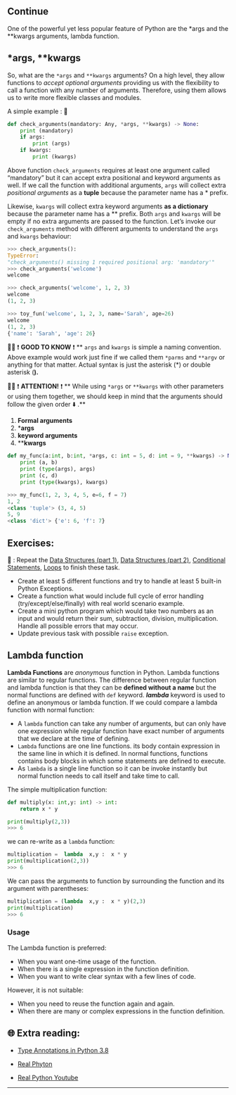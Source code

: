 ## Continue
One of the powerful yet less popular feature of Python are the *args and the **kwargs arguments, lambda function.

## *args, **kwargs
So, what are the `*args` and `**kwargs` arguments? On a high level, they allow functions to _accept optional arguments_ providing us with the flexibility to call a function with any number of arguments. Therefore, using them allows us to write more flexible classes and modules.

A simple example : 🔽 

```python
def check_arguments(mandatory: Any, *args, **kwargs) -> None:
    print (mandatory)
    if args:
        print (args)
    if kwargs:
        print (kwargs)
```

Above function `check_arguments` requires at least one argument called “mandatory” but it can accept extra positional and keyword arguments as well.
If we call the function with additional arguments, `args` will collect extra _positional arguments_ as a **tuple** because the parameter name has a * prefix.

Likewise, `kwargs` will collect extra keyword arguments **as a dictionary** because the parameter name has a ** prefix. Both `args` and `kwargs` will be empty if no extra arguments are passed to the function.
Let’s invoke our `check_arguments` method with different arguments to understand the `args` and `kwargs` behaviour:

```python
>>> check_arguments():
TypeError:
"check_arguments() missing 1 required positional arg: 'mandatory'"
>>> check_arguments('welcome')
welcome

>>> check_arguments('welcome', 1, 2, 3)
welcome
(1, 2, 3)

>>> toy_fun('welcome', 1, 2, 3, name='Sarah', age=26)
welcome
(1, 2, 3)
{'name': 'Sarah', 'age': 26}
```
👨‍🏫  ❗ **GOOD TO KNOW** ❗ 
** `args` and `kwargs` is simple a naming convention. Above example would work just fine if we called them `*parms` and `**argv` or anything for that matter. Actual syntax is just the asterisk (*) or double asterisk (**).**

👨‍🏫  ❗ **ATTENTION!** ❗ 
** While using `*args` or `**kwargs` with other parameters or using them together, we should keep in mind that the arguments should follow the given order ⬇️ .**

1. **Formal arguments**
1. ***args**
1. **keyword arguments**
1. ****kwargs**

```python
def my_func(a:int, b:int, *args, c: int = 5, d: int = 9, **kwargs) -> None:
    print (a, b)
    print (type(args), args)
    print (c, d)
    print (type(kwargs), kwargs)

>>> my_func(1, 2, 3, 4, 5, e=6, f = 7)
1, 2
<class 'tuple'> (3, 4, 5)
5, 9
<class 'dict'> {'e': 6, 'f': 7}
```
## Exercises: 
🧠 : Repeat the [Data Structures (part 1)](https://github.com/CodeAcademy-Online/python-new-material/wiki/Lesson-3:-Data-Structures-(Part-1)), [Data Structures (part 2)](https://github.com/CodeAcademy-Online/python-new-material/wiki/Lesson-5:-Data-Structures-(Part-2)), [Conditional Statements](https://github.com/CodeAcademy-Online/python-new-material/wiki/Lesson-6:-Conditional-Statements), [Loops](https://github.com/CodeAcademy-Online/python-new-material/wiki/Lesson-8:-Loops) to finish these task.
* Create at least 5 different functions and try to handle at least 5 built-in Python Exceptions.
* Create a function what would include full cycle of error handling (try/except/else/finally) with real world scenario example.
* Create a mini python program which would take two numbers as an input and would return their sum, subtraction, division, multiplication. Handle all possible errors that may occur.  
* Update previous task with possible `raise` exception.

## Lambda function
**Lambda Functions** are _anonymous_ function in Python. Lambda functions are similar to regular functions. The difference between regular function and lambda function is that they can be **defined without a name** but the normal functions are defined with `def` keyword.
**_lambda_** keyword is used to define an anonymous or lambda function.
If we could compare a lambda function with normal function:

* A `lambda` function can take any number of arguments, but can only have one expression while regular function have exact number of arguments that we declare at the time of defining.
* `Lambda` functions are one line functions. its body contain expression in the same line in which it is defined. In normal functions, functions contains body blocks in which some statements are defined to execute.
* As `lambda` is a single line function so it can be invoke instantly but normal function needs to call itself and take time to call.

The simple multiplication function: 

```python
def multiply(x: int,y: int) -> int:
    return x * y

print(multiply(2,3))
>>> 6
```
we can re-write as a `lambda` function:

```python
multiplication =  lambda  x,y :  x * y
print(multiplication(2,3))
>>> 6
```
We can pass the arguments to function by surrounding the function and its argument with parentheses:

```python
multiplication = (lambda  x,y :  x * y)(2,3)
print(multiplication)
>>> 6
```

### Usage
The Lambda function is preferred:

* When you want one-time usage of the function.
* When there is a single expression in the function definition.
* When you want to write clear syntax with a few lines of code.

However, it is not suitable:

* When you need to reuse the function again and again.
* When there are many or complex expressions in the function definition.


## 🌐  Extra reading:

* [Type Annotations in Python 3.8](https://medium.com/analytics-vidhya/type-annotations-in-python-3-8-3b401384403d)

* [Real Phyton](https://realpython.com/defining-your-own-python-function/)

* [Real Python Youtube](https://www.youtube.com/watch?v=Q93bwyZoXk0)
***
